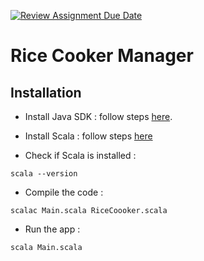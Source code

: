 [![Review Assignment Due Date](https://classroom.github.com/assets/deadline-readme-button-24ddc0f5d75046c5622901739e7c5dd533143b0c8e959d652212380cedb1ea36.svg)](https://classroom.github.com/a/PHq8Kfj_)

# Rice Cooker Manager

## Installation

- Install Java SDK : follow steps [here](https://www.oracle.com/java/technologies/downloads/).

- Install Scala : follow steps [here](https://www.ruby-lang.org/fr/documentation/installation/)

- Check if Scala is installed : 
```
scala --version
```

- Compile the code : 
```
scalac Main.scala RiceCoooker.scala
```

- Run the app : 
```
scala Main.scala
```